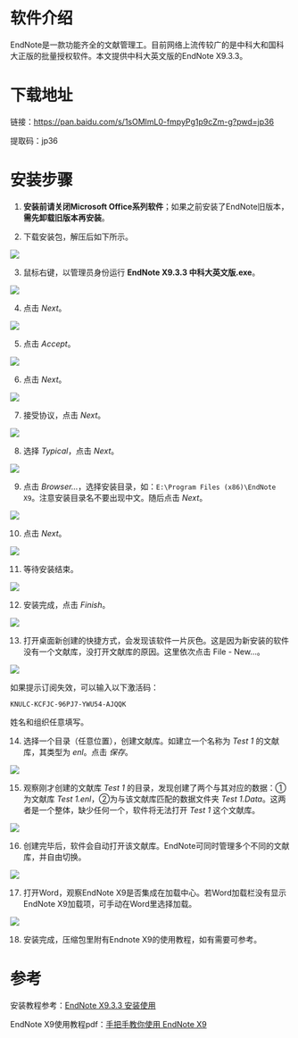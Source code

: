 # 软件介绍

EndNote是一款功能齐全的文献管理工。目前网络上流传较广的是中科大和国科大正版的批量授权软件。本文提供中科大英文版的EndNote X9.3.3。

# 下载地址

链接：<https://pan.baidu.com/s/1sOMlmL0-fmpyPg1p9cZm-g?pwd=jp36>

提取码：jp36

# 安装步骤

1.  **安装前请关闭Microsoft Office系列软件**；如果之前安装了EndNote旧版本，**需先卸载旧版本再安装**。

2.  下载安装包，解压后如下所示。

![](./PicInstall/1.png)

3.  鼠标右键，以管理员身份运行 **EndNote X9.3.3 中科大英文版.exe**。

![](./PicInstall/2.png)

4.  点击 *Next*。

![](./PicInstall/3.jpg)

5.  点击 *Accept*。

![](./PicInstall/4.jpg)

6.  点击 *Next*。

![](./PicInstall/5.jpg)

7.  接受协议，点击 *Next*。

![](./PicInstall/6.jpg)

8.  选择 *Typical*，点击 *Next*。

![](./PicInstall/7.jpg)

9.  点击 *Browser...*，选择安装目录，如：`E:\Program Files (x86)\EndNote X9`。注意安装目录名不要出现中文。随后点击 *Next*。

![](./PicInstall/8.jpg)

10. 点击 *Next*。

![](./PicInstall/9.jpg)

11. 等待安装结束。

![](./PicInstall/10.jpg)

12. 安装完成，点击 *Finish*。

![](./PicInstall/11.jpg)

13. 打开桌面新创建的快捷方式，会发现该软件一片灰色。这是因为新安装的软件没有一个文献库，没打开文献库的原因。这里依次点击 File - New...。

![](./PicInstall/12.jpg)

如果提示订阅失效，可以输入以下激活码：

`KNULC-KCFJC-96PJ7-YWU54-AJQQK`

姓名和组织任意填写。

14. 选择一个目录（任意位置），创建文献库。如建立一个名称为 *Test 1* 的文献库，其类型为 *enl*。点击 *保存*。

![](./PicInstall/13.jpg)

15. 观察刚才创建的文献库 *Test 1* 的目录，发现创建了两个与其对应的数据：①为文献库 *Test 1.enl*，②为与该文献库匹配的数据文件夹 *Test 1.Data*。这两者是一个整体，缺少任何一个，软件将无法打开 *Test 1* 这个文献库。

![](./PicInstall/14.jpg)

16. 创建完毕后，软件会自动打开该文献库。EndNote可同时管理多个不同的文献库，并自由切换。

![](./PicInstall/15.jpg)

17. 打开Word，观察EndNote X9是否集成在加载中心。若Word加载栏没有显示EndNote X9加载项，可手动在Word里选择加载。

![](./PicInstall/16.png)

18. 安装完成，压缩包里附有Endnote X9的使用教程，如有需要可参考。

# 参考

安装教程参考：[EndNote X9.3.3 安装使用](https://mp.weixin.qq.com/s/iEv_JcwFVKLC-SQXF9zw_w "EndNote X9.3.3 安装使用")

EndNote X9使用教程pdf：[手把手教你使用 EndNote X9](https://github.com/wanzhenchn/EndNote_Tutorial_Hand_by_Hand/ "wanzhenchn/EndNote_Tutorial_Hand_by_Hand")
